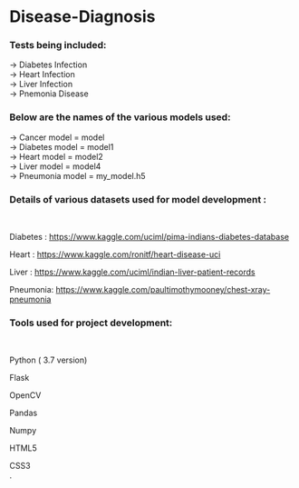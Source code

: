# Disease-Diagnosis
<h3>Tests being included:</h3>

-> Diabetes Infection<br>
-> Heart Infection<br>
-> Liver Infection<br>
-> Pnemonia Disease<br>

<h3>Below are the names of the various models used:</h3>

-> Cancer model = model<br>
-> Diabetes model = model1<br>
-> Heart model = model2<br>
-> Liver model = model4<br>
-> Pneumonia model = my_model.h5<br>


<h3>Details of various datasets used for model development :</h3><br>

Diabetes : https://www.kaggle.com/uciml/pima-indians-diabetes-database<br>

Heart : https://www.kaggle.com/ronitf/heart-disease-uci<br>

Liver : https://www.kaggle.com/uciml/indian-liver-patient-records<br>

Pneumonia: https://www.kaggle.com/paultimothymooney/chest-xray-pneumonia<br>


<h3>Tools used for project development:</h3><br>

Python ( 3.7 version)<br>

Flask<br>

OpenCV<br>

Pandas<br>

Numpy<br>

HTML5<br>

CSS3<br>
.
